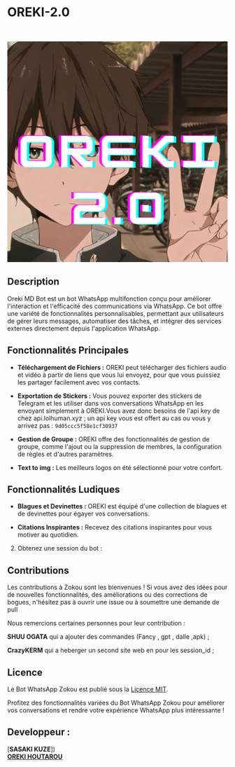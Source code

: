 <p align="center"><h1>OREKI-2.0 </h1><br> </p>

![Oreki 2.0](https://github.com/Medkifg/OREKI-2.0/blob/main/OREKI%202.0.png?raw=true)


## Description

Oreki MD Bot est un bot WhatsApp multifonction conçu pour améliorer l'interaction et l'efficacité des communications via WhatsApp. Ce bot offre une variété de fonctionnalités personnalisables, permettant aux utilisateurs de gérer leurs messages, automatiser des tâches, et intégrer des services externes directement depuis l'application WhatsApp.

## Fonctionnalités Principales

- **Téléchargement de Fichiers :** OREKI peut télécharger des fichiers audio et vidéo à partir de liens que vous lui envoyez, pour que vous puissiez les partager facilement avec vos contacts.

- **Exportation de Stickers :** Vous pouvez exporter des stickers de Telegram et les utiliser dans vos conversations WhatsApp en les envoyant simplement à OREKI.Vous avez donc besoins de l'api key de chez api.lolhuman.xyz ; un api  key vous est offert au cas ou vous y arrivez pas : ```9d05ccc5f58e1cf30937```

- **Gestion de Groupe :** OREKI offre des fonctionnalités de gestion de groupe, comme l'ajout ou la suppression de membres, la configuration de règles et d'autres paramètres.

- **Text to img :** Les meilleurs logos on été sélectionné pour votre confort.

## Fonctionnalités Ludiques

- **Blagues et Devinettes :** OREKI est équipé d'une collection de blagues et de devinettes pour égayer vos conversations.

- **Citations Inspirantes :** Recevez des citations inspirantes pour vous motiver au quotidien.



2. Obtenez une session du bot : <br>
  


## Contributions

Les contributions à Zokou sont les bienvenues ! Si vous avez des idées pour de nouvelles fonctionnalités, des améliorations ou des corrections de bogues, n'hésitez pas à ouvrir une issue ou à soumettre une demande de pull 

Nous remercions certaines personnes pour leur contribution :

**SHUU OGATA** qui a ajouter des commandes  (Fancy , gpt , dalle ,apk) ; <br>

**CrazyKERM** qui a heberger un second site web en pour les session_id ;
                
## Licence

Le Bot WhatsApp Zokou est publié sous la [Licence MIT](https://opensource.org/licenses/MIT).

Profitez des fonctionnalités variées du Bot WhatsApp Zokou pour améliorer vos conversations et rendre votre expérience WhatsApp plus intéressante !


## Developpeur :
 
  [**SASAKI KUZE**])  <br>
  [**OREKI HOUTAROU**](https://github.com/Medkifg)
